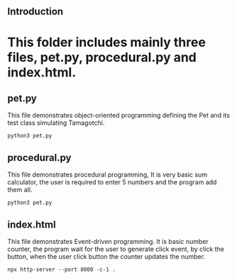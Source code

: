 ## Introduction

# This folder includes mainly three files, pet.py, procedural.py and index.html. 

## pet.py

This file demonstrates object-oriented programming defining the Pet and its test class simulating Tamagotchi.

``` 
python3 pet.py
```

## procedural.py

This file demonstrates procedural programming, It is very basic sum calculator, the user is required to enter 5 numbers and the program add them all.

``` 
python3 pet.py
```

## index.html

This file demonstrates Event-driven programming. It is basic number counter, the program wait for the user to generate click event, by click the button, 
when the user click button the counter updates the number. 

```shell
npx http-server --port 8000 -c-1 .
```